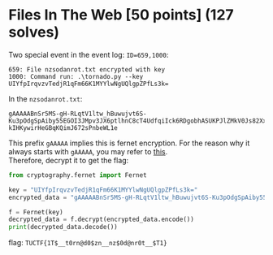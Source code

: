 # Files In The Web [50 points] (127 solves)
Two special event in the event log: `ID=659,1000`:
```text
659: File nzsodanrot.txt encrypted with key
1000: Command run: .\tornado.py --key UIYfpIrqvzvTedjR1qFm66K1MYYlwNgUQlgpZPfLs3k=
```
In the `nzsodanrot.txt`:
```text
gAAAAABnSr5MS-gH-RLqtV1ltw_hBuwujvt6S-Ku3pOdgSpAiby55EGOI3JMpv3JX6ptlhnC8cT4UdfqiIck6RDgobhASUKPJlZMkV0Js82Xx-kIHKywirHeGBqKQimJ672sPnbeWL1e
```
This prefix `gAAAAA` implies this is fernet encryption. For the reason why it always starts with `gAAAAA`, you may refer to [this](https://stackoverflow.com/questions/28775567/why-does-a-fernet-encryption-token-always-start-with-the-same-sequence-python).\
Therefore, decrypt it to get the flag:
```python
from cryptography.fernet import Fernet

key = "UIYfpIrqvzvTedjR1qFm66K1MYYlwNgUQlgpZPfLs3k="
encrypted_data = "gAAAAABnSr5MS-gH-RLqtV1ltw_hBuwujvt6S-Ku3pOdgSpAiby55EGOI3JMpv3JX6ptlhnC8cT4UdfqiIck6RDgobhASUKPJlZMkV0Js82Xx-kIHKywirHeGBqKQimJ672sPnbeWL1e"

f = Fernet(key)
decrypted_data = f.decrypt(encrypted_data.encode())
print(decrypted_data.decode())
```
flag: `TUCTF{1T$__t0rn@d0$zn__nz$0d@nr0t__$T1}`